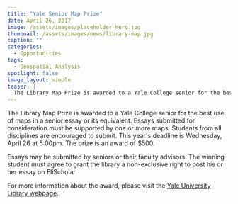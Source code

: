 ```yaml
---
title: "Yale Senior Map Prize"
date: April 26, 2017
image: /assets/images/placeholder-hero.jpg
thumbnail: /assets/images/news/library-map.jpg
caption: ""
categories: 
  - Opportunities
tags:
  - Geospatial Analysis
spotlight: false 
image_layout: simple
teaser: |
  The Library Map Prize is awarded to a Yale College senior for the best use of maps in a senior essay or its equivalent. Essays submitted for consideration must be supported by one or more maps....
---
```


The Library Map Prize is awarded to a Yale College senior for the best use of maps in a senior essay or its equivalent. Essays submitted for consideration must be supported by one or more maps. Students from all disciplines are encouraged to submit. This year's deadline is Wednesday, April 26 at 5:00pm. The prize is an award of $500.

Essays may be submitted by seniors or their faculty advisors. The winning student must agree to grant the library a non-exclusive right to post his or her essay on EliScholar.

For more information about the award, please visit the [Yale University Library webpage](http://guides.library.yale.edu/MapPrize).